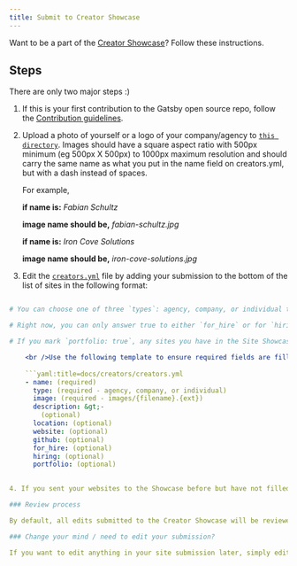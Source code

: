 ```yaml
---
title: Submit to Creator Showcase
---
```


Want to be a part of the [Creator Showcase](/creators)? Follow these instructions.

## Steps

There are only two major steps :)

1. If this is your first contribution to the Gatsby open source repo, follow the [Contribution guidelines](/contributing/code-contributions/).

2. Upload a photo of yourself or a logo of your company/agency to [`this directory`](https://github.com/gatsbyjs/gatsby/tree/master/docs/creators/images). Images should have a square aspect ratio with 500px minimum (eg 500px X 500px) to 1000px maximum resolution and should carry the same name as what you put in the name field on creators.yml, but with a dash instead of spaces.
    
    For example,
    
    **if name is:** *Fabian Schultz*
    
    **image name should be,** *fabian-schultz.jpg*
    
    **if name is:** *Iron Cove Solutions*
    
    **image name should be,** *iron-cove-solutions.jpg*

3. Edit the [`creators.yml`](https://github.com/gatsbyjs/gatsby/blob/master/docs/creators/creators.yml) file by adding your submission to the bottom of the list of sites in the following format:

```yaml:title=docs/creators/creators.yml - name: Your Name

# You can choose one of three `types`: agency, company, or individual type: agency description: >- We help agencies and companies with JAMStack tools. This includes web development using Static Site Generators, Headless CMS, CI / CD and CDN setup. location: Poland website: "https://yourname.io/" github: "https://github.com/githubusername" image: images/image.jpg

# Right now, you can only answer true to either `for_hire` or for `hiring`, but not for both. for_hire: true hiring: false

# If you mark `portfolio: true`, any sites you have in the Site Showcase that say `built_by: [imagine your name here]` will be linked to your Creator Profile. So make sure that `name`in `creators.yml` is exactly the same as `built_by` in `sites.yml`. portfolio: true

    <br />Use the following template to ensure required fields are filled:
    
    ```yaml:title=docs/creators/creators.yml
    - name: (required)
      type: (required - agency, company, or individual)
      image: (required - images/{filename}.{ext})
      description: &gt;-
        (optional)
      location: (optional)
      website: (optional)
      github: (optional)
      for_hire: (optional)
      hiring: (optional)
      portfolio: (optional)
    

4. If you sent your websites to the Showcase before but have not filled out the "built_by" field, you should edit [`sites.yml`](https://github.com/gatsbyjs/gatsby/blob/master/docs/sites.yml) and add your name (and the built_by field if it is not there) there as well to make sure your portfolio pieces are linked to your page.

### Review process

By default, all edits submitted to the Creator Showcase will be reviewed through the regular PR approval and merge process.

### Change your mind / need to edit your submission?

If you want to edit anything in your site submission later, simply edit the `creators.yml` file by submitting another PR.